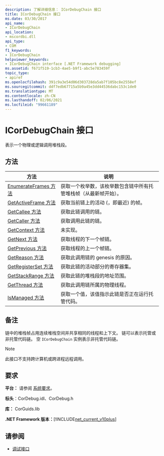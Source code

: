 ```yaml
---
description: 了解详细信息： ICorDebugChain 接口
title: ICorDebugChain 接口
ms.date: 03/30/2017
api_name:
- ICorDebugChain
api_location:
- mscordbi.dll
api_type:
- COM
f1_keywords:
- ICorDebugChain
helpviewer_keywords:
- ICorDebugChain interface [.NET Framework debugging]
ms.assetid: f671f519-1cb3-4ae5-b9f1-abc5e783459f
topic_type:
- apiref
ms.openlocfilehash: 391c9a3e54d06d303728da5ab7f105bc8e2558ef
ms.sourcegitcommit: ddf7edb67715a5b9a45e3dd44536dabc153c1de0
ms.translationtype: MT
ms.contentlocale: zh-CN
ms.lasthandoff: 02/06/2021
ms.locfileid: "99661189"
---
```

# <a name="icordebugchain-interface"></a>ICorDebugChain 接口

表示一个物理或逻辑调用堆栈段。  
  
## <a name="methods"></a>方法  
  
|方法|说明|  
|------------|-----------------|  
|[EnumerateFrames 方法](icordebugchain-enumerateframes-method.md)|获取一个枚举数，该枚举数包含链中所有托管堆栈帧（从最新帧开始）。|  
|[GetActiveFrame 方法](icordebugchain-getactiveframe-method.md)|获取当前链上的活动 (，即最近) 的帧。|  
|[GetCallee 方法](icordebugchain-getcallee-method.md)|获取此链调用的链。|  
|[GetCaller 方法](icordebugchain-getcaller-method.md)|获取调用此链的链。|  
|[GetContext 方法](icordebugchain-getcontext-method.md)|未实现。|  
|[GetNext 方法](icordebugchain-getnext-method.md)|获取线程的下一个帧链。|  
|[GetPrevious 方法](icordebugchain-getprevious-method.md)|获取线程的上一个帧链。|  
|[GetReason 方法](icordebugchain-getreason-method.md)|获取此调用链的 genesis 的原因。|  
|[GetRegisterSet 方法](icordebugchain-getregisterset-method.md)|获取此链的活动部分的寄存器集。|  
|[GetStackRange 方法](icordebugchain-getstackrange-method.md)|获取此链的堆栈段的地址范围。|  
|[GetThread 方法](icordebugchain-getthread-method.md)|获取此调用链所属的物理线程。|  
|[IsManaged 方法](icordebugchain-ismanaged-method.md)|获取一个值，该值指示此链是否正在运行托管代码。|  
  
## <a name="remarks"></a>备注  

 链中的堆栈帧占用连续堆栈空间并共享相同的线程和上下文。 链可以表示托管或非托管代码链。 空 `ICorDebugChain` 实例表示非托管代码链。  
  
> [!NOTE]
> 此接口不支持跨计算机或跨进程远程调用。  
  
## <a name="requirements"></a>要求  

 **平台：** 请参阅 [系统要求](../../get-started/system-requirements.md)。  
  
 **标头**：CorDebug.idl、CorDebug.h  
  
 **库：** CorGuids.lib  
  
 **.NET Framework 版本：**[!INCLUDE[net_current_v10plus](../../../../includes/net-current-v10plus-md.md)]  
  
## <a name="see-also"></a>请参阅

- [调试接口](debugging-interfaces.md)
